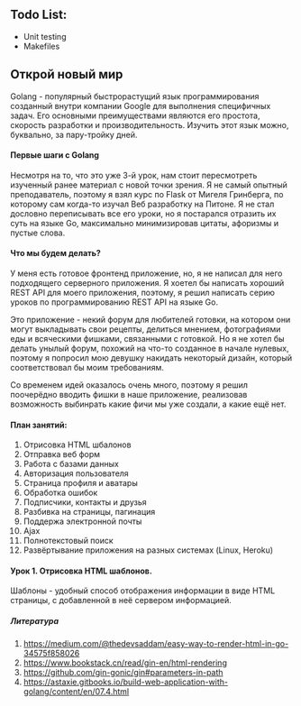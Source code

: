 ## Todo List:
 - Unit testing
 - Makefiles

 ## Открой новый мир
Golang - популярный быстрорастущий язык программирования созданный внутри компании Google для выполнения специфичных задач. Его основными преимуществами являются его простота, скорость разработки и производительность. Изучить этот язык можно, буквально, за пару-тройку дней.

#### Первые шаги с Golang
Несмотря на то, что это уже 3-й урок, нам стоит пересмотреть изученный ранее материал с новой точки зрения. Я не самый опытный преподаватель, поэтому я взял курс по Flask от Мигеля Гринберга, по которому сам когда-то изучал Веб разработку на Питоне. Я не стал дословно переписывать все его уроки, но я постарался отразить их суть на языке Go, максимально минимизировав цитаты, афоризмы и пустые слова.

#### Что мы будем делать?
У меня есть готовое фронтенд приложение, но, я не написал для него подходящего серверного приложения. Я хоетел бы написать хороший REST API для моего приложения, поэтому, я решил написать серию уроков по программированию REST API на языке Go.

Это приложение - некий форум для любителей готовки, на котором они могут выкладывать свои рецепты, делиться мнением, фотографиями еды и всяческими фишками, связанными с готовкой. Но я не хотел бы делать унылый форум, похожий на что-то созданное в начале нулевых, поэтому я попросил мою девушку накидать некоторый дизайн, который соответствовал бы моим требованиям.

Со временем идей оказалось очень много, поэтому я решил поочерёдно вводить фишки в наше приложение, реализовав возможность выбинрать какие фичи мы уже создали, а какие ещё нет.

#### План занятий:
 1) Отрисовка HTML шбалонов
 2) Отправка веб форм
 3) Работа с базами данных
 4) Авторизация пользователя
 5) Страница профиля и аватары
 6) Обработка ошибок
 7) Подписчики, контакты и друзья
 8) Разбивка на страницы, пагинация
 9) Поддержа электронной почты
 10) Ajax
 11) Полнотекстовый поиск
 12) Развёртывание приложения на разных системах (Linux, Heroku)


#### Урок 1. Отрисовка HTML шаблонов.
Шаблоны - удобный способ отображения информации в виде HTML страницы, с добавленной в неё сервером информацией.

##### Литература
 1) https://medium.com/@thedevsaddam/easy-way-to-render-html-in-go-34575f858026
 2) https://www.bookstack.cn/read/gin-en/html-rendering
 3) https://github.com/gin-gonic/gin#parameters-in-path
 4) https://astaxie.gitbooks.io/build-web-application-with-golang/content/en/07.4.html
 